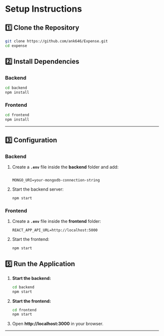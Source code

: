 
#  **Setup Instructions**

## **1️⃣ Clone the Repository**
```sh
git clone https://github.com/ank646/Expense.git
cd expense
```

## **2️⃣ Install Dependencies**

### **Backend**
```sh
cd backend
npm install
```

### **Frontend**
```sh
cd frontend
npm install
```

---

## **3️⃣ Configuration**

### **Backend**
1. Create a **`.env`** file inside the **backend** folder and add:
   ```env
   
   MONGO_URI=your-mongodb-connection-string
    ```

2. Start the backend server:
   ```sh
   npm start
   ```

### **Frontend**
1. Create a **`.env`** file inside the **frontend** folder:
   ```env
   REACT_APP_API_URL=http://localhost:5000
   ```

2. Start the frontend:
   ```sh
   npm start
   ```



## **5️⃣ Run the Application**
1. **Start the backend:**  
   ```sh
   cd backend
   npm start
   ```

2. **Start the frontend:**  
   ```sh
   cd frontend
   npm start
   ```

3. Open **http://localhost:3000** in your browser.   

---
